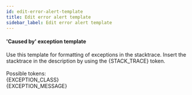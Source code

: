 ```yaml
---
id: edit-error-alert-template
title: Edit error alert template
sidebar_label: Edit error alert template
---
```

#### 'Caused by' exception template
Use this template for formatting of exceptions in the stacktrace. Insert the stacktrace in the description by using the {STACK_TRACE} token.<br/>
<br/>
Possible tokens:<br/>
{EXCEPTION_CLASS}<br/>
{EXCEPTION_MESSAGE}



